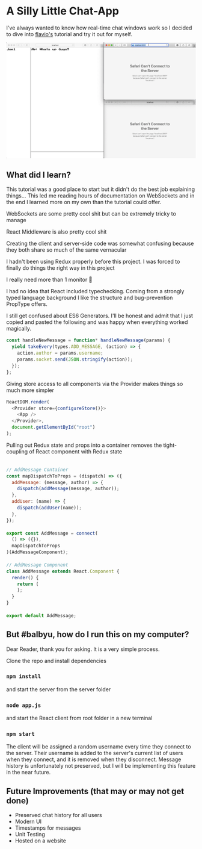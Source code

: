 # A Silly Little Chat-App

I've always wanted to know how real-time chat windows work so I decided to dive into [flavio's](https://medium.com/free-code-camp/how-to-build-a-chat-application-using-react-redux-redux-saga-and-web-sockets-47423e4bc21a) tutorial and try it out for myself.

![](public/chat.gif)

## What did I learn?

This tutorial was a good place to start but it didn't do the best job explaining things... This led me reading hours of documentation on WebSockets and in the end I learned more on my own than the tutorial could offer.

WebSockets are some pretty cool shit but can be extremely tricky to manage

React Middleware is also pretty cool shit

Creating the client and server-side code was somewhat confusing because they both share so much of the same vernacular

I hadn't been using Redux properly before this project. I was forced to finally do things the right way in this project

I really need more than 1 monitor 🥵

I had no idea that React included typechecking. Coming from a strongly typed language background I like the structure and bug-prevention PropType offers.

I still get confused about ES6 Generators. I'll be honest and admit that I just copied and pasted the following and was happy when everything worked magically.

```js
const handleNewMessage = function* handleNewMessage(params) {
  yield takeEvery(types.ADD_MESSAGE, (action) => {
    action.author = params.username;
    params.socket.send(JSON.stringify(action));
  });
};
```

Giving store access to all components via the Provider makes things so much more simpler

```js
ReactDOM.render(
  <Provider store={configureStore()}>
    <App />
  </Provider>,
  document.getElementById("root")
);
```

Pulling out Redux state and props into a container removes the tight-coupling of React component with Redux state

```js

// AddMessage Container
const mapDispatchToProps = (dispatch) => ({
  addMessage: (message, author) => {
    dispatch(addMessage(message, author));
  },
  addUser: (name) => {
    dispatch(addUser(name));
  },
});

export const AddMessage = connect(
  () => ({}),
  mapDispatchToProps
)(AddMessageComponent);

// AddMessage Component
class AddMessage extends React.Component {
  render() {
    return (
    );
  }
}

export default AddMessage;

```

## But #balbyu, how do I run this on my computer?

Dear Reader, thank you for asking. It is a very simple process.

Clone the repo and install dependencies

### `npm install`

and start the server from the server folder

### `node app.js`

and start the React client from root folder in a new terminal

### `npm start`

The client will be assigned a random username every time they connect to the server. Their username is added to the server's current list of users when they connect, and it is removed when they disconnect. Message history is unfortunately not preserved, but I will be implementing this feature in the near future.

## Future Improvements (that may or may not get done)

- Preserved chat history for all users
- Modern UI
- Timestamps for messages
- Unit Testing
- Hosted on a website
